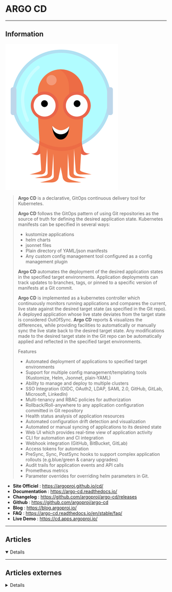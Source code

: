 # ARGO CD
----

## <i class="fa-solid fa-hashtag"></i> Information

![Logo](../../_media/apps/argocd/argocd_logo.png ':size=250 :no-zoom')


> <i class="fa-solid fa-quote-left"></i> **Argo CD** is a declarative, GitOps continuous delivery tool for Kubernetes.
> 
> **Argo CD** follows the GitOps pattern of using Git repositories as the source of truth for defining the desired application state. Kubernetes manifests can be specified in several ways:
>
> - kustomize applications
> - helm charts
> - jsonnet files
> - Plain directory of YAML/json manifests
> - Any custom config management tool configured as a config management plugin
>
> **Argo CD** automates the deployment of the desired application states in the specified target environments. Application deployments can track updates to branches, tags, or pinned to a specific version of manifests at a Git commit.
> 
> **Argo CD** is implemented as a kubernetes controller which continuously monitors running applications and compares the current, live state against the desired target state (as specified in the Git repo). A deployed application whose live state deviates from the target state is considered OutOfSync. **Argo CD** reports & visualizes the differences, while providing facilities to automatically or manually sync the live state back to the desired target state. Any modifications made to the desired target state in the Git repo can be automatically applied and reflected in the specified target environments.
> 
> Features
>
> - Automated deployment of applications to specified target environments
> - Support for multiple config management/templating tools (Kustomize, Helm, Jsonnet, plain-YAML)
> - Ability to manage and deploy to multiple clusters
> - SSO Integration (OIDC, OAuth2, LDAP, SAML 2.0, GitHub, GitLab, Microsoft, LinkedIn)
> - Multi-tenancy and RBAC policies for authorization
> - Rollback/Roll-anywhere to any application configuration committed in Git repository
> - Health status analysis of application resources
> - Automated configuration drift detection and visualization
> - Automated or manual syncing of applications to its desired state
> - Web UI which provides real-time view of application activity
> - CLI for automation and CI integration
> - Webhook integration (GitHub, BitBucket, GitLab)
> - Access tokens for automation
> - PreSync, Sync, PostSync hooks to support complex application rollouts (e.g.blue/green & canary upgrades)
> - Audit trails for application events and API calls
> - Prometheus metrics
> - Parameter overrides for overriding helm parameters in Git. <i class="fa-solid fa-quote-left fa-rotate-180"></i>


- <i class="fa-solid fa-globe"></i> **Site Officiel** : https://argoproj.github.io/cd/
- <i class="fa-solid fa-book"></i> **Documentation** : https://argo-cd.readthedocs.io/
- <i class="fa-solid fa-file-circle-question"></i> **Changelog** : https://github.com/argoproj/argo-cd/releases
- <i class="fa-brands fa-github"></i> **Github** : https://github.com/argoproj/argo-cd
- <i class="fab fa-blogger-b"></i> **Blog** : https://blog.argoproj.io/
- <i class="far fa-question-circle"></i> **FAQ** : https://argo-cd.readthedocs.io/en/stable/faq/
- <i class="far fa-calendar-alt"></i> **Live Demo** : https://cd.apps.argoproj.io/

---

## <i class="fa-regular fa-newspaper"></i> Articles

<details open>

</details>

---

## <i class="fa-solid fa-glasses"></i> Articles externes

<details>

- [3 patterns for deploying Helm charts with Argo CD](https://developers.redhat.com/articles/2023/05/25/3-patterns-deploying-helm-charts-argocd)
- [Applied GitOps with Argo CD](https://thenewstack.io/applied-gitops-with-argocd/)
- [Argo CD - GitOps Continuous Delivery for Kubernetes](https://www.youtube.com/watch?v=aWDIQMbp1cc&feature=youtu.be&t=1m4s)
- [Argo CD and Tekton: Match made in Kubernetes heaven](https://developers.redhat.com/blog/2020/11/03/argo-cd-and-tekton-match-made-in-kubernetes-heaven)
- [Argo CD: Applying GitOps Principles To Manage Production Environment In Kubernetes](https://youtu.be/vpWQeoaiRM4)
- [Automate CI/CD on pull requests with Argo CD ApplicationSets](https://developers.redhat.com/articles/2022/04/05/automate-cicd-pull-requests-argo-cd-applicationsets)
- [Automation of Everything - How To Combine Argo Events, Workflows & Pipelines, CD, and Rollouts](https://youtu.be/XNXJtxkUKeY)
- [Awesome-Argo: A Curated List of Awesome Projects and Resources Related to Argo](https://github.com/terrytangyuan/awesome-argo)
- [CI/CD in Light Speed with K8s and Argo CD](https://www.youtube.com/watch?v=OdzH82VpMwI&feature=youtu.be)
- [Combining Argo CD (GitOps), Crossplane (Control Plane), And KubeVela (OAM)](https://youtu.be/eEcgn_gU3SM)
- [Comparison of Argo CD, Spinnaker, Jenkins X, and Tekton](https://www.inovex.de/blog/spinnaker-vs-argo-cd-vs-tekton-vs-jenkins-x/)
- [Couchbase - How To Run a Database Cluster in Kubernetes Using Argo CD](https://youtu.be/nkPoPaVzExY)
- [Creating Temporary Preview Environments Based On Pull Requests With Argo CD And Codefresh](https://codefresh.io/continuous-deployment/creating-temporary-preview-environments-based-pull-requests-argo-cd-codefresh/)
- [Decentralized GitOps over environments](https://blogs.sap.com/2021/05/06/decentralized-gitops-over-environments/)
- [Deploy Argo CD with Ingress and TLS in Three Steps: No YAML Yak Shaving Required](https://itnext.io/deploy-argo-cd-with-ingress-and-tls-in-three-steps-no-yaml-yak-shaving-required-bc536d401491)
- [Dynamically scale the Argo CD application controller with OpenShift GitOps 1.10](https://developers.redhat.com/articles/2023/09/26/dynamically-scale-argo-cd-application-controller-openshift-gitops-110)
- [Environments Based On Pull Requests (PRs): Using Argo CD To Apply GitOps Principles On Previews](https://youtu.be/cpAaI8p4R60)
- [From code to production with OpenShift Pipelines and Argo CD](https://developers.redhat.com/blog/2020/09/10/from-code-to-production-with-openshift-pipelines-and-argo-cd)
- [Getting Started with ArgoCD for GitOps Deployments](https://youtu.be/AvLuplh1skA)
- [GitOps Continuous Delivery with Argo and Codefresh](https://codefresh.io/events/cncf-member-webinar-gitops-continuous-delivery-argo-codefresh/)
- [GitOps Deployment and Kubernetes - using Argo CD](https://medium.com/riskified-technology/gitops-deployment-and-kubernetes-f1ab289efa4b)
- [GitOps for Kubeflow using Argo CD](https://v0-6.kubeflow.org/docs/use-cases/gitops-for-kubeflow/)
- [GitOps Toolsets on Kubernetes with CircleCI and Argo CD](https://www.digitalocean.com/community/tutorials/webinar-series-gitops-tool-sets-on-kubernetes-with-circleci-and-argo-cd)
- [GitOps Without Pipelines With ArgoCD Image Updater](https://youtu.be/avPUQin9kzU)
- [How to Apply GitOps to Everything - Combining Argo CD and Crossplane](https://youtu.be/yrj4lmScKHQ)
- [How to create Argo CD Applications Automatically using ApplicationSet? "Automation of GitOps"](https://amralaayassen.medium.com/how-to-create-argocd-applications-automatically-using-applicationset-automation-of-the-gitops-59455eaf4f72)
- [How to deploy single sign-on as code using GitOps](https://developers.redhat.com/articles/2023/04/10/how-deploy-single-sign-code-using-gitops)
- [Introduction to Argo CD : Kubernetes DevOps CI/CD](https://www.youtube.com/watch?v=2WSJF7d8dUg&feature=youtu.be)
- [Machine Learning as Code](https://www.youtube.com/watch?v=VXrGp5er1ZE&t=0s&index=135&list=PLj6h78yzYM2PZf9eA7bhWnIh_mK1vyOfU). Among other things, describes how Kubeflow uses Argo CD to implement GitOPs for ML
- [Manage namespaces in multitenant clusters with Argo CD, Kustomize, and Helm](https://developers.redhat.com/articles/2022/04/13/manage-namespaces-multitenant-clusters-argo-cd-kustomize-and-helm)
- [Multiple sources for Argo CD applications](https://developers.redhat.com/articles/2023/02/20/multiple-sources-argo-cd-applications)
- [Multiple sources for Argo CD applications](https://developers.redhat.com/articles/2023/02/20/multiple-sources-argo-cd-applications)
- [Prevent auto-reboot during Argo CD sync with machine configs](https://developers.redhat.com/articles/2021/12/20/prevent-auto-reboot-during-argo-cd-sync-machine-configs)
- [Serverless, Tekton, and Argo CD: How to craft modern CI/CD workflows | DevNation Tech Talk](https://developers.redhat.com/devnation/tech-talks/serverless-tekton-argocd)
- [Setting up Argo CD with Helm](https://www.arthurkoziel.com/setting-up-argocd-with-helm/)
- [Simplify and Automate Deployments Using GitOps with IBM Multicloud Manager 3.1.2](https://www.ibm.com/cloud/blog/simplify-and-automate-deployments-using-gitops-with-ibm-multicloud-manager-3-1-2)
- [Solving configuration drift using GitOps with Argo CD](https://www.cncf.io/blog/2020/12/17/solving-configuration-drift-using-gitops-with-argo-cd/)
- [Stay up to date with Argo CD and Renovate](https://mjpitz.com/blog/2020/12/03/renovate-your-gitops/)
- [Tutorial: Everything You Need To Become A GitOps Ninja](https://www.youtube.com/watch?v=r50tRQjisxw) 90m tutorial on GitOps and Argo CD.
- [Unveil the Secret Ingredients of Continuous Delivery at Enterprise Scale with Argo CD](https://akuity.io/blog/unveil-the-secret-ingredients-of-continuous-delivery-at-enterprise-scale-with-argocd-kubecon-china-2021/)
- [Using Argo CD & Datree for Stable Kubernetes CI/CD Deployments](https://youtu.be/17894DTru2Y)
- [Welcome to the Argo CD Tutorial](https://redhat-scholars.github.io/argocd-tutorial/argocd-tutorial/index.html?sc_cid=7013a000002q0QMAAY)

</details>